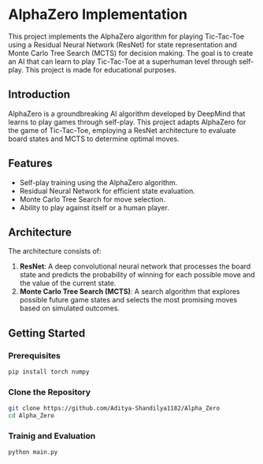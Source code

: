 # AlphaZero Implementation 

This project implements the AlphaZero algorithm for playing Tic-Tac-Toe using a Residual Neural Network (ResNet) for state representation and Monte Carlo Tree Search (MCTS) for decision making. The goal is to create an AI that can learn to play Tic-Tac-Toe at a superhuman level through self-play. This project is made for educational purposes.

## Introduction

AlphaZero is a groundbreaking AI algorithm developed by DeepMind that learns to play games through self-play. This project adapts AlphaZero for the game of Tic-Tac-Toe, employing a ResNet architecture to evaluate board states and MCTS to determine optimal moves.

## Features

- Self-play training using the AlphaZero algorithm.
- Residual Neural Network for efficient state evaluation.
- Monte Carlo Tree Search for move selection.
- Ability to play against itself or a human player.

## Architecture

The architecture consists of:

1. **ResNet**: A deep convolutional neural network that processes the board state and predicts the probability of winning for each possible move and the value of the current state.
2. **Monte Carlo Tree Search (MCTS)**: A search algorithm that explores possible future game states and selects the most promising moves based on simulated outcomes.

## Getting Started

### Prerequisites

```bash
pip install torch numpy
```

### Clone the Repository

```bash
git clone https://github.com/Aditya-Shandilya1182/Alpha_Zero
cd Alpha_Zero
```

### Trainig and Evaluation

```bash
python main.py
```
